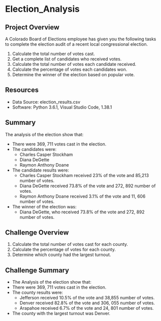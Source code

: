 # Election_Analysis

## Project Overview
A Colorado Board of Elections employee has given you the following tasks to complete the election audit of a recent local congressional election.

1. Calculate the total number of votes cast.
2. Get a complete list of candidates who received votes.
3. Calculate the total number of votes each candidate received. 
4. Calculate the percentage of votes each candidates won.
5. Determine the winner of the election based on popular vote.

## Resources
- Data Source: election_results.csv
- Software: Python 3.6.1, Visual Studio Code, 1.38.1

## Summary
The analysis of the election show that:
- There were 369, 711 votes cast in the election.
- The candidates were:
  - Charles Casper Stockham
  - Diana DeGette
  - Raymon Anthony Doane
- The candidate results were: 
  - Charles Casper Stockham received 23% of the vote and 85,213 number of votes.
  - Diana DeGette received 73.8% of the vote and 272, 892 number of votes.
  - Raymon Anthony Doane received 3.1% of the vote and 11, 606 number of votes.
- The winner of the election was:
  - Diana DeGette, who received 73.8% of the vote and 272, 892 number of votes. 
  
## Challenge Overview
1. Calculate the total number of votes cast for each county.
2. Calculate the percentage of votes for each county.
3. Determine which county had the largest turnout.

## Challenge Summary
- The Analysis of the election show that:
- There were 369, 711 votes cast in the election.
- The county results were:
  - Jefferson received 10.5% of the vote and 38,855 number of votes.
  - Denver received 82.8% of the vote and 306, 055 number of votes.
  - Arapahoe received 6.7% of the vote and 24, 801 number of votes. 
- The county with the largest turnout was Denver. 

